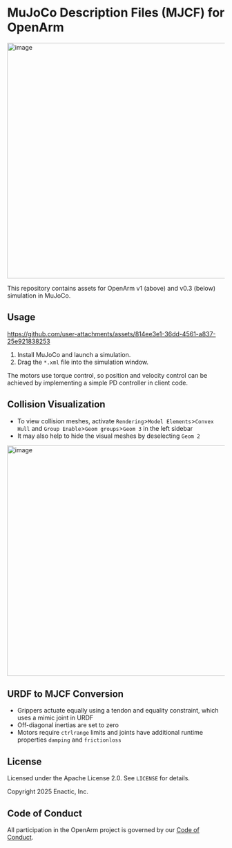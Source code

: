 # MuJoCo Description Files (MJCF) for OpenArm
<img height="546" alt="image" src="https://github.com/user-attachments/assets/b969665c-75f9-470d-b327-e3806ae66002" />

This repository contains assets for OpenArm v1 (above) and v0.3 (below) simulation in MuJoCo. 

## Usage

https://github.com/user-attachments/assets/814ee3e1-36dd-4561-a837-25e921838253

1. Install MuJoCo and launch a simulation.
2. Drag the `*.xml` file into the simulation window.

The motors use torque control, so position and velocity control can be achieved by implementing a simple PD controller in client code.

## Collision Visualization
- To view collision meshes, activate `Rendering`>`Model Elements`>`Convex Hull` and `Group Enable`>`Geom groups`>`Geom 3` in the left sidebar
- It may also help to hide the visual meshes by deselecting `Geom 2`

<img height="534" alt="image" src="https://github.com/user-attachments/assets/1b003bf4-f0ce-42b9-89df-c8efd073cde7" />


## URDF to MJCF Conversion
- Grippers actuate equally using a tendon and equality constraint, which uses a mimic joint in URDF
- Off-diagonal inertias are set to zero
- Motors require `ctrlrange` limits and joints have additional runtime properties `damping` and `frictionloss`

## License

Licensed under the Apache License 2.0. See `LICENSE` for details.

Copyright 2025 Enactic, Inc.

## Code of Conduct

All participation in the OpenArm project is governed by our
[Code of Conduct](CODE_OF_CONDUCT.md).
